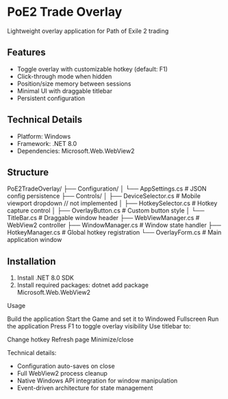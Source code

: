 ﻿# PoE2 Trade Overlay

Lightweight overlay application for Path of Exile 2 trading

## Features

- Toggle overlay with customizable hotkey (default: F1)
- Click-through mode when hidden
- Position/size memory between sessions
- Minimal UI with draggable titlebar
- Persistent configuration

## Technical Details

- Platform: Windows
- Framework: .NET 8.0
- Dependencies: Microsoft.Web.WebView2

## Structure
PoE2TradeOverlay/
├── Configuration/
│   └── AppSettings.cs       # JSON config persistence
├── Controls/
│   ├── DeviceSelector.cs    # Mobile viewport dropdown // not implemented
│   ├── HotkeySelector.cs    # Hotkey capture control
│   ├── OverlayButton.cs     # Custom button style
│   └── TitleBar.cs         # Draggable window header
├── WebViewManager.cs        # WebView2 controller
├── WindowManager.cs         # Window state handler
├── HotkeyManager.cs         # Global hotkey registration
└── OverlayForm.cs          # Main application window

## Installation

1. Install .NET 8.0 SDK
2. Install required packages:
dotnet add package Microsoft.Web.WebView2


Usage

Build the application
Start the Game and set it to Windowed Fullscreen
Run the application
Press F1 to toggle overlay visibility
Use titlebar to:

Change hotkey
Refresh page
Minimize/close

Technical details:
- Configuration auto-saves on close
- Full WebView2 process cleanup
- Native Windows API integration for window manipulation
- Event-driven architecture for state management